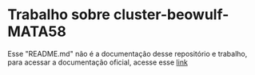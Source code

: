 # Trabalho sobre cluster-beowulf-MATA58

Esse "README.md" não é a documentação desse repositório e trabalho, para acessar a documentação oficial, acesse esse [link](https://eduardovasconceloss.github.io/cluster-beowulf-MATA58/)
